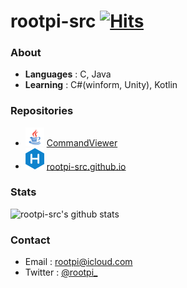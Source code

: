 # rootpi-src [![Hits](https://hits.seeyoufarm.com/api/count/incr/badge.svg?url=https%3A%2F%2Fgithub.com%2Frootpi-src&count_bg=%2379C83D&title_bg=%23555555&icon=&icon_color=%23E7E7E7&title=hits&edge_flat=false)](https://hits.seeyoufarm.com)

### About
- **Languages** : C, Java
- **Learning** : C#(winform, Unity), Kotlin

### Repositories
- <img src="https://github.com/rootpi-src/rootpi-src/blob/main/Java.png" width="30px"> [CommandViewer](https://github.com/rootpi-src/CommandViewer)
- <img src="https://github.com/rootpi-src/rootpi-src/blob/main/Hexo.png" width="30px"> [rootpi-src.github.io](https://rootpi-src.github.io/)

### Stats
![rootpi-src's github stats](https://github-readme-stats.vercel.app/api?username=rootpi-src&show_icons=true)

### Contact
- Email : rootpi@icloud.com
- Twitter : [@rootpi_](https://twitter.com/rootpi_)

